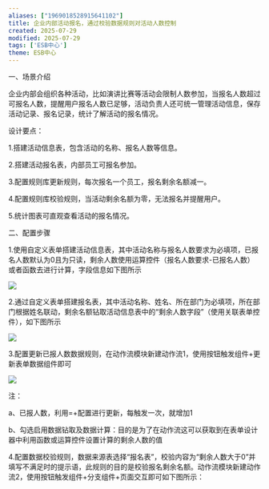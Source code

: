 ```yaml
---
aliases: ["1969018528915641102"]
title: 企业内部活动报名，通过校验数据规则对活动人数控制
created: 2025-07-29
modified: 2025-07-29
tags: ['ESB中心']
theme: ESB中心
---
```


一、场景介绍

企业内部会组织各种活动，比如演讲比赛等活动会限制人数参加，当报名人数超过可报名人数，提醒用户报名人数已足够，活动负责人还可统一管理活动信息，保存活动记录、报名记录，统计了解活动的报名情况。

设计要点：

1.搭建活动信息表，包含活动的名称、报名人数等信息。

2.搭建活动报名表，内部员工可报名参加。

3.配置规则库更新规则，每次报名一个员工，报名剩余名额减一。

4.配置规则库校验规则，当活动剩余名额为零，无法报名并提醒用户。

5.统计图表可直观查看活动的报名情况。

二、配置步骤

1.使用自定义表单搭建活动信息表，其中活动名称与报名人数要求为必填项，已报名人数默认为0且为只读，剩余人数使用运算控件（报名人数要求-已报名人数）或者函数去进行计算，字段信息如下图所示

![](https://myhelpdoc.oss-cn-heyuan.aliyuncs.com/mdimages/cdab9d8646f0d89e65e6867c7d3ec230.jpg)

2.通过自定义表单搭建报名表，其中活动名称、姓名、所在部门为必填项，所在部门根据姓名联动，剩余名额钻取活动信息表中的“剩余人数字段”（使用关联表单控件），如下图所示

![](https://myhelpdoc.oss-cn-heyuan.aliyuncs.com/mdimages/4fe05adb79367c5f1c53004210ab1727.jpg)

3.配置更新已报人数数据规则，在动作流模块新建动作流1，使用按钮触发组件+更新表单数据组件即可

![](https://myhelpdoc.oss-cn-heyuan.aliyuncs.com/mdimages/0fcc74cee7b772577795825e6f48d61c.jpg)

注：

a、已报人数，利用=+配置进行更新，每触发一次，就增加1

b、勾选启用数据钻取及数据计算：目的是为了在动作流这可以获取到在表单设计器中利用函数或运算控件设置计算的剩余人数的值

4.配置数据校验规则，数据来源表选择“报名表”，校验内容为“剩余人数大于0”并填写不满足时的提示语，此规则的目的是校验报名剩余名额。动作流模块新建动作流2，使用按钮触发组件+分支组件+页面交互即可如下图所示：

